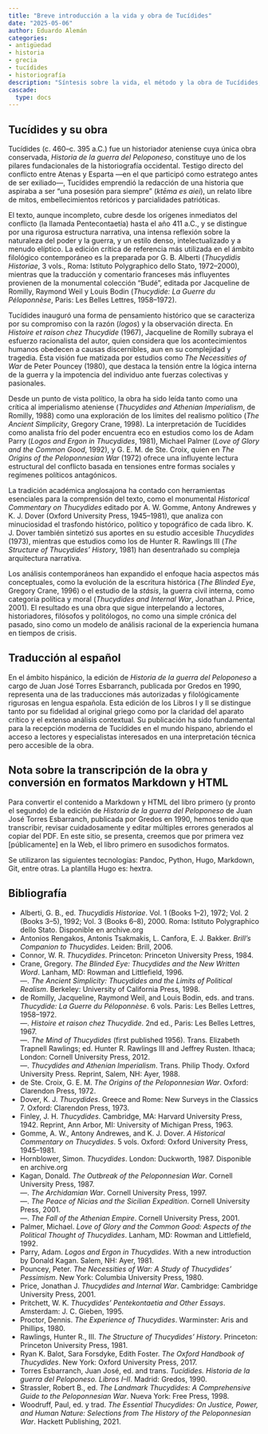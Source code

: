 ```yaml
---
title: "Breve introducción a la vida y obra de Tucídides"
date: "2025-05-06"
author: Eduardo Alemán
categories:
- antigüedad
- historia
- grecia
- tucídides
- historiografía
description: "Síntesis sobre la vida, el método y la obra de Tucídides, con referencias a las ediciones filológicas y estudios contemporáneos más relevantes."
cascade:
  type: docs
---
```


## Tucídides y su obra

Tucídides (c. 460–c. 395 a.C.) fue un historiador ateniense cuya única obra conservada, *Historia de la guerra del Peloponeso*, constituye uno de los pilares fundacionales de la historiografía occidental. Testigo directo del conflicto entre Atenas y Esparta —en el que participó como estratego antes de ser exiliado—, Tucídides emprendió la redacción de una historia que aspiraba a ser “una posesión para siempre” (*ktēma es aiei*), un relato libre de mitos, embellecimientos retóricos y parcialidades patrióticas.

El texto, aunque incompleto, cubre desde los orígenes inmediatos del conflicto (la llamada Pentecontaetía) hasta el año 411 a.C., y se distingue por una rigurosa estructura narrativa, una intensa reflexión sobre la naturaleza del poder y la guerra, y un estilo denso, intelectualizado y a menudo elíptico. La edición crítica de referencia más utilizada en el ámbito filológico contemporáneo es la preparada por G. B. Alberti (*Thucydidis Historiae*, 3 vols., Roma: Istituto Polygraphico dello Stato, 1972–2000), mientras que la traducción y comentario franceses más influyentes provienen de la monumental colección “Budé”, editada por Jacqueline de Romilly, Raymond Weil y Louis Bodin (*Thucydide: La Guerre du Péloponnèse*, Paris: Les Belles Lettres, 1958–1972).

Tucídides inauguró una forma de pensamiento histórico que se caracteriza por su compromiso con la razón (*logos*) y la observación directa. En *Histoire et raison chez Thucydide* (1967), Jacqueline de Romilly subraya el esfuerzo racionalista del autor, quien considera que los acontecimientos humanos obedecen a causas discernibles, aun en su complejidad y tragedia. Esta visión fue matizada por estudios como *The Necessities of War* de Peter Pouncey (1980), que destaca la tensión entre la lógica interna de la guerra y la impotencia del individuo ante fuerzas colectivas y pasionales.

Desde un punto de vista político, la obra ha sido leída tanto como una crítica al imperialismo ateniense (*Thucydides and Athenian Imperialism*, de Romilly, 1988) como una exploración de los límites del realismo político (*The Ancient Simplicity*, Gregory Crane, 1998). La interpretación de Tucídides como analista frío del poder encuentra eco en estudios como los de Adam Parry (*Logos and Ergon in Thucydides*, 1981), Michael Palmer (*Love of Glory and the Common Good*, 1992), y G. E. M. de Ste. Croix, quien en *The Origins of the Peloponnesian War* (1972) ofrece una influyente lectura estructural del conflicto basada en tensiones entre formas sociales y regímenes políticos antagónicos.

La tradición académica anglosajona ha contado con herramientas esenciales para la comprensión del texto, como el monumental *Historical Commentary on Thucydides* editado por A. W. Gomme, Antony Andrewes y K. J. Dover (Oxford University Press, 1945–1981), que analiza con minuciosidad el trasfondo histórico, político y topográfico de cada libro. K. J. Dover también sintetizó sus aportes en su estudio accesible *Thucydides* (1973), mientras que estudios como los de Hunter R. Rawlings III (*The Structure of Thucydides’ History*, 1981) han desentrañado su compleja arquitectura narrativa.

Los análisis contemporáneos han expandido el enfoque hacia aspectos más conceptuales, como la evolución de la escritura histórica (*The Blinded Eye*, Gregory Crane, 1996) o el estudio de la *stásis*, la guerra civil interna, como categoría política y moral (*Thucydides and Internal War*, Jonathan J. Price, 2001). El resultado es una obra que sigue interpelando a lectores, historiadores, filósofos y politólogos, no como una simple crónica del pasado, sino como un modelo de análisis racional de la experiencia humana en tiempos de crisis.

## Traducción al español

En el ámbito hispánico, la edición de *Historia de la guerra del Peloponeso* a cargo de Juan José Torres Esbarranch, publicada por Gredos en 1990, representa una de las traducciones más autorizadas y filológicamente rigurosas en lengua española. Esta edición de los Libros I y II se distingue tanto por su fidelidad al original griego como por la claridad del aparato crítico y el extenso análisis contextual. Su publicación ha sido fundamental para la recepción moderna de Tucídides en el mundo hispano, abriendo el acceso a lectores y especialistas interesados en una interpretación técnica pero accesible de la obra.

## Nota sobre la transcripción de la obra y conversión en formatos Markdown y HTML

Para convertir el contenido a Markdown y HTML del libro primero (y pronto el segundo) de la edición de *Historia de la guerra del Peloponeso* de Juan José Torres Esbarranch, publicada por Gredos en 1990, hemos tenido que transcribir, revisar cuidadosamente y editar múltiples errores generados al copiar del PDF. En este sitio, se presenta, creemos que por primera vez [públicamente\] en la Web, el libro primero en susodichos formatos.

Se utilizaron las siguientes tecnologías: Pandoc, Python, Hugo, Markdown, Git, entre otras. La plantilla Hugo es: hextra.

## Bibliografía

- Alberti, G. B., ed. *Thucydidis Historiae*. Vol. 1 (Books 1–2), 1972; Vol. 2 (Books 3–5), 1992; Vol. 3 (Books 6–8), 2000. Roma: Istituto Polygraphico dello Stato. Disponible en archive.org  
- Antonios Rengakos, Antonis Tsakmakis, L. Canfora, E. J. Bakker. *Brill’s Companion to Thucydides*. Leiden: Brill, 2006.  
- Connor, W. R. *Thucydides*. Princeton: Princeton University Press, 1984.  
- Crane, Gregory. *The Blinded Eye: Thucydides and the New Written Word*. Lanham, MD: Rowman and Littlefield, 1996.  
—. *The Ancient Simplicity: Thucydides and the Limits of Political Realism*. Berkeley: University of California Press, 1998.  
- de Romilly, Jacqueline, Raymond Weil, and Louis Bodin, eds. and trans. *Thucydide: La Guerre du Péloponnèse*. 6 vols. Paris: Les Belles Lettres, 1958–1972.  
—. *Histoire et raison chez Thucydide*. 2nd ed., Paris: Les Belles Lettres, 1967.  
—. *The Mind of Thucydides* (first published 1956). Trans. Elizabeth Trapnell Rawlings; ed. Hunter R. Rawlings III and Jeffrey Rusten. Ithaca; London: Cornell University Press, 2012.  
—. *Thucydides and Athenian Imperialism*. Trans. Philip Thody. Oxford University Press. Reprint, Salem, NH: Ayer, 1988.  
- de Ste. Croix, G. E. M. *The Origins of the Peloponnesian War*. Oxford: Clarendon Press, 1972.  
- Dover, K. J. *Thucydides*. Greece and Rome: New Surveys in the Classics 7. Oxford: Clarendon Press, 1973.  
- Finley, J. H. *Thucydides*. Cambridge, MA: Harvard University Press, 1942. Reprint, Ann Arbor, MI: University of Michigan Press, 1963.  
- Gomme, A. W., Antony Andrewes, and K. J. Dover. *A Historical Commentary on Thucydides*. 5 vols. Oxford: Oxford University Press, 1945–1981.  
- Hornblower, Simon. *Thucydides*. London: Duckworth, 1987. Disponible en archive.org  
- Kagan, Donald. *The Outbreak of the Peloponnesian War*. Cornell University Press, 1987.  
—. *The Archidamian War*. Cornell University Press, 1997.  
—. *The Peace of Nicias and the Sicilian Expedition*. Cornell University Press, 2001.  
—. *The Fall of the Athenian Empire*. Cornell University Press, 2001.  
- Palmer, Michael. *Love of Glory and the Common Good: Aspects of the Political Thought of Thucydides*. Lanham, MD: Rowman and Littlefield, 1992.  
- Parry, Adam. *Logos and Ergon in Thucydides*. With a new introduction by Donald Kagan. Salem, NH: Ayer, 1981.  
- Pouncey, Peter. *The Necessities of War: A Study of Thucydides’ Pessimism*. New York: Columbia University Press, 1980.  
- Price, Jonathan J. *Thucydides and Internal War*. Cambridge: Cambridge University Press, 2001.  
- Pritchett, W. K. *Thucydides’ Pentekontaetia and Other Essays*. Amsterdam: J. C. Gieben, 1995.  
- Proctor, Dennis. *The Experience of Thucydides*. Warminster: Aris and Phillips, 1980.  
- Rawlings, Hunter R., III. *The Structure of Thucydides’ History*. Princeton: Princeton University Press, 1981.  
- Ryan K. Balot, Sara Forsdyke, Edith Foster. *The Oxford Handbook of Thucydides*. New York: Oxford University Press, 2017.  
- Torres Esbarranch, Juan José, ed. and trans. *Tucídides. Historia de la guerra del Peloponeso. Libros I–II*. Madrid: Gredos, 1990.  
- Strassler, Robert B., ed. *The Landmark Thucydides: A Comprehensive Guide to the Peloponnesian War*. Nueva York: Free Press, 1998.  
- Woodruff, Paul, ed. y trad. *The Essential Thucydides: On Justice, Power, and Human Nature: Selections from The History of the Peloponnesian War*. Hackett Publishing, 2021.  
